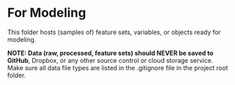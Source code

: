 # For Modeling

This folder hosts (samples of) feature sets, variables, or objects ready for modeling.

**NOTE: Data (raw, processed, feature sets) should NEVER be saved to GitHub**, Dropbox, or any other source control or cloud storage service. Make sure all data file types are listed in the .gitignore file in the project root folder.
